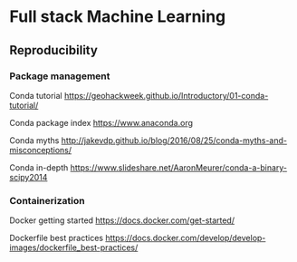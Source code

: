 # Full stack Machine Learning

## Reproducibility

### Package management

Conda tutorial
https://geohackweek.github.io/Introductory/01-conda-tutorial/

Conda package index
https://www.anaconda.org

Conda myths
http://jakevdp.github.io/blog/2016/08/25/conda-myths-and-misconceptions/

Conda in-depth
https://www.slideshare.net/AaronMeurer/conda-a-binary-scipy2014

### Containerization

Docker getting started
https://docs.docker.com/get-started/

Dockerfile best practices
https://docs.docker.com/develop/develop-images/dockerfile_best-practices/


